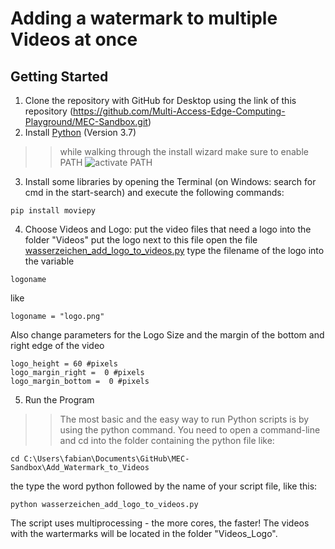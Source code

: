 # Adding a watermark to multiple Videos at once
## Getting Started
1. Clone the repository with GitHub for Desktop using the link of this repository (https://github.com/Multi-Access-Edge-Computing-Playground/MEC-Sandbox.git)
2. Install [Python](https://www.python.org/ftp/python/3.7.9/python-3.7.9-amd64.exe) (Version 3.7)
>> while walking through the install wizard make sure to enable PATH
![activate PATH](https://datatofish.com/wp-content/uploads/2018/10/0001_add_Python_to_Path.png)
3. Install some libraries by opening the Terminal (on Windows: search for cmd in the start-search) and execute the following commands:
```
pip install moviepy
```
4. Choose Videos and Logo:
put the video files that need a logo into the folder "Videos"
put the logo next to this file
open the file [wasserzeichen_add_logo_to_videos.py](wasserzeichen_add_logo_to_videos.py)
type the filename of the logo into the variable
```
logoname
```
like
```
logoname = "logo.png"
```
Also change parameters for the Logo Size and the margin of the bottom and right edge of the video
```
logo_height = 60 #pixels
logo_margin_right =  0 #pixels
logo_margin_bottom =  0 #pixels
```
5. Run the Program

>> The most basic and the easy way to run Python scripts is by using the python command. You need to open a command-line and cd into the folder containing the python file like:
```
cd C:\Users\fabian\Documents\GitHub\MEC-Sandbox\Add_Watermark_to_Videos
```
the type the word python followed by the name of your script file, like this:
```
python wasserzeichen_add_logo_to_videos.py
```

The script uses multiprocessing - the more cores, the faster!
The videos with the wartermarks will be located in the folder "Videos_Logo".
